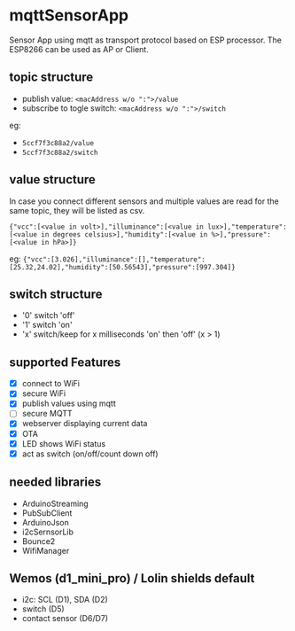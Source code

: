 # mqttSensorApp
Sensor App using mqtt as transport protocol based on ESP processor. The ESP8266 can be used as AP or Client.

## topic structure
- publish value: `<macAddress w/o ":">/value`
- subscribe to togle switch: `<macAddress w/o ":">/switch`

eg:
- `5ccf7f3c88a2/value`
- `5ccf7f3c88a2/switch`

## value structure
In case you connect different sensors and multiple values are read for the same topic, they will be listed as csv.

`{"vcc":[<value in volt>],"illuminance":[<value in lux>],"temperature":[<value in degrees celsius>],"humidity":[<value in %>],"pressure":[<value in hPa>]}`

eg: `{"vcc":[3.026],"illuminance":[],"temperature":[25.32,24.02],"humidity":[50.56543],"pressure":[997.304]}`

## switch structure
- '0' switch 'off'
- '1' switch 'on'
- 'x' switch/keep for x milliseconds 'on' then 'off' (x > 1)

## supported Features
- [X] connect to WiFi
- [X] secure WiFi
- [X] publish values using mqtt
- [ ] secure MQTT
- [X] webserver displaying current data
- [X] OTA
- [X] LED shows WiFi status
- [X] act as switch (on/off/count down off)

## needed libraries
 * ArduinoStreaming
 * PubSubClient
 * ArduinoJson
 * i2cSernsorLib
 * Bounce2
 * WifiManager

## Wemos (d1_mini_pro) / Lolin shields default
- i2c: SCL (D1), SDA (D2)
- switch (D5)
- contact sensor (D6/D7)